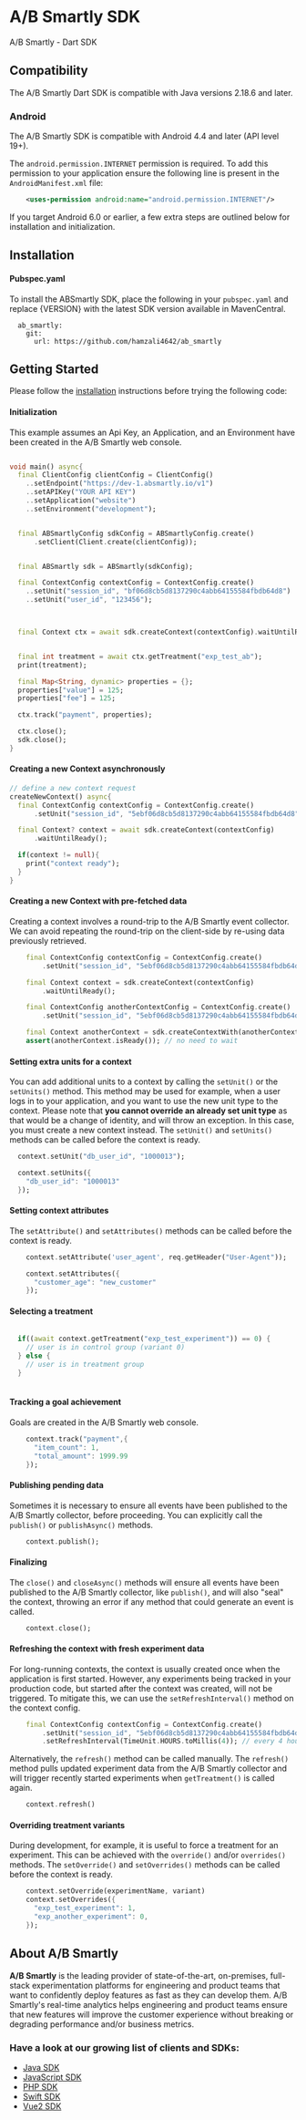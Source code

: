 # A/B Smartly SDK

A/B Smartly - Dart SDK

## Compatibility

The A/B Smartly Dart SDK is compatible with Java versions 2.18.6 and later.

### Android

The A/B Smartly SDK is compatible with Android 4.4 and later (API level 19+).

The `android.permission.INTERNET` permission is required. To add this permission to your application ensure the following line is present in the `AndroidManifest.xml` file:
```xml
    <uses-permission android:name="android.permission.INTERNET"/>
```

If you target Android 6.0 or earlier, a few extra steps are outlined below for installation and initialization.


## Installation

#### Pubspec.yaml

To install the ABSmartly SDK, place the following in your `pubspec.yaml` and replace {VERSION} with the latest SDK version available in MavenCentral.

```
  ab_smartly:
    git:
      url: https://github.com/hamzali4642/ab_smartly
```




## Getting Started

Please follow the [installation](#installation) instructions before trying the following code:

#### Initialization
This example assumes an Api Key, an Application, and an Environment have been created in the A/B Smartly web console.
```dart

void main() async{
  final ClientConfig clientConfig = ClientConfig()
    ..setEndpoint("https://dev-1.absmartly.io/v1")
    ..setAPIKey("YOUR API KEY")
    ..setApplication("website")
    ..setEnvironment("development");


  final ABSmartlyConfig sdkConfig = ABSmartlyConfig.create()
      .setClient(Client.create(clientConfig));


  final ABSmartly sdk = ABSmartly(sdkConfig);

  final ContextConfig contextConfig = ContextConfig.create()
    ..setUnit("session_id", "bf06d8cb5d8137290c4abb64155584fbdb64d8")
    ..setUnit("user_id", "123456");



  final Context ctx = await sdk.createContext(contextConfig).waitUntilReady();


  final int treatment = await ctx.getTreatment("exp_test_ab");
  print(treatment);

  final Map<String, dynamic> properties = {};
  properties["value"] = 125;
  properties["fee"] = 125;

  ctx.track("payment", properties);

  ctx.close();
  sdk.close();
}
```

#### Creating a new Context asynchronously
```dart
// define a new context request
createNewContext() async{
  final ContextConfig contextConfig = ContextConfig.create()
      .setUnit("session_id", "5ebf06d8cb5d8137290c4abb64155584fbdb64d8"); // a unique id identifying the user

  final Context? context = await sdk.createContext(contextConfig)
      .waitUntilReady();

  if(context != null){
    print("context ready");
  }  
}

```

#### Creating a new Context with pre-fetched data
Creating a context involves a round-trip to the A/B Smartly event collector.
We can avoid repeating the round-trip on the client-side by re-using data previously retrieved.

```dart
    final ContextConfig contextConfig = ContextConfig.create()
        .setUnit("session_id", "5ebf06d8cb5d8137290c4abb64155584fbdb64d8"); // a unique id identifying the user

    final Context context = sdk.createContext(contextConfig)
        .waitUntilReady();

    final ContextConfig anotherContextConfig = ContextConfig.create()
        .setUnit("session_id", "5ebf06d8cb5d8137290c4abb64155584fbdb64d8"); // a unique id identifying the other user

    final Context anotherContext = sdk.createContextWith(anotherContextConfig, context.getData());
    assert(anotherContext.isReady()); // no need to wait

```

#### Setting extra units for a context
You can add additional units to a context by calling the `setUnit()` or the `setUnits()` method.
This method may be used for example, when a user logs in to your application, and you want to use the new unit type to the context.
Please note that **you cannot override an already set unit type** as that would be a change of identity, and will throw an exception. In this case, you must create a new context instead.
The `setUnit()` and `setUnits()` methods can be called before the context is ready.

```dart
  context.setUnit("db_user_id", "1000013");

  context.setUnits({
    "db_user_id": "1000013"
  });
```

#### Setting context attributes
The `setAttribute()` and `setAttributes()` methods can be called before the context is ready.
```dart
    context.setAttribute('user_agent', req.getHeader("User-Agent"));

    context.setAttributes({
      "customer_age": "new_customer"
    });
```

#### Selecting a treatment
```dart
  
  if((await context.getTreatment("exp_test_experiment")) == 0) {
    // user is in control group (variant 0)
  } else {
    // user is in treatment group
  }
  
```


#### Tracking a goal achievement
Goals are created in the A/B Smartly web console.
```dart
    context.track("payment",{
      "item_count": 1,
      "total_amount": 1999.99
    });
```

#### Publishing pending data
Sometimes it is necessary to ensure all events have been published to the A/B Smartly collector, before proceeding.
You can explicitly call the `publish()` or `publishAsync()` methods.
```dart
    context.publish();
```

#### Finalizing
The `close()` and `closeAsync()` methods will ensure all events have been published to the A/B Smartly collector, like `publish()`, and will also "seal" the context, throwing an error if any method that could generate an event is called.
```dart
    context.close();
```

#### Refreshing the context with fresh experiment data
For long-running contexts, the context is usually created once when the application is first started.
However, any experiments being tracked in your production code, but started after the context was created, will not be triggered.
To mitigate this, we can use the `setRefreshInterval()` method on the context config.

```dart
    final ContextConfig contextConfig = ContextConfig.create()
		.setUnit("session_id", "5ebf06d8cb5d8137290c4abb64155584fbdb64d8")
        .setRefreshInterval(TimeUnit.HOURS.toMillis(4)); // every 4 hours
```

Alternatively, the `refresh()` method can be called manually.
The `refresh()` method pulls updated experiment data from the A/B Smartly collector and will trigger recently started experiments when `getTreatment()` is called again.
```dart
    context.refresh()
```



#### Overriding treatment variants
During development, for example, it is useful to force a treatment for an experiment. This can be achieved with the `override()` and/or `overrides()` methods.
The `setOverride()` and `setOverrides()` methods can be called before the context is ready.
```dart
    context.setOverride(experimentName, variant)
    context.setOverrides({
      "exp_test_experiment": 1,
      "exp_another_experiment": 0,
    });
```

## About A/B Smartly
**A/B Smartly** is the leading provider of state-of-the-art, on-premises, full-stack experimentation platforms for engineering and product teams that want to confidently deploy features as fast as they can develop them.
A/B Smartly's real-time analytics helps engineering and product teams ensure that new features will improve the customer experience without breaking or degrading performance and/or business metrics.

### Have a look at our growing list of clients and SDKs:
- [Java SDK](https://www.github.com/absmartly/java-sdk)
- [JavaScript SDK](https://www.github.com/absmartly/javascript-sdk)
- [PHP SDK](https://www.github.com/absmartly/php-sdk)
- [Swift SDK](https://www.github.com/absmartly/swift-sdk)
- [Vue2 SDK](https://www.github.com/absmartly/vue2-sdk)
